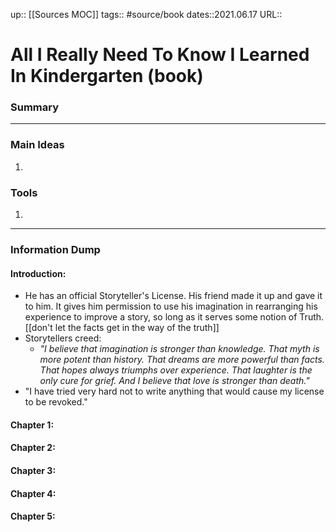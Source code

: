 up:: [[Sources MOC]]
tags:: #source/book 
dates::2021.06.17
URL::  

# All I Really Need To Know I Learned In Kindergarten (book)



### Summary



---

### Main Ideas
1. 


### Tools
1. 


---
### Information Dump


#### Introduction:
- He has an official Storyteller's License. His friend made it up and gave it to him. It gives him permission to use his imagination in rearranging his experience to improve a story, so long as it serves some notion of Truth. [[don't let the facts get in the way of the truth]]
- Storytellers creed:
	- *"I believe that imagination is stronger than knowledge. That myth is more potent than history. That dreams are more powerful than facts. That hopes always triumphs over experience. That laughter is the only cure for grief. And I believe that love is stronger than death."*
- "I have tried very hard not to write anything that would cause my license to be revoked."


#### Chapter 1: 


#### Chapter 2: 


#### Chapter 3: 


#### Chapter 4: 


#### Chapter 5: 


